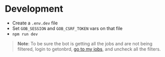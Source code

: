 # Development

- Create a `.env.dev` file
- Set `GOB_SESSION` and `GOB_CSRF_TOKEN` vars on that file
- `npm run dev`

> **Note**: To be sure the bot is getting all the jobs and are not being filtered, login to getonbrd, [go to my jobs](https://www.getonbrd.com/myjobs), and uncheck all the filters.
